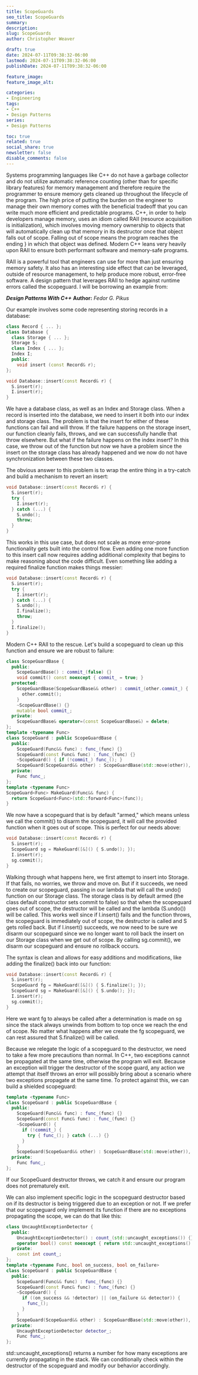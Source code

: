 ```yaml
---
title: ScopeGuards
seo_title: ScopeGuards
summary: 
description: 
slug: ScopeGuards
author: Christopher Weaver

draft: true
date: 2024-07-11T09:38:32-06:00
lastmod: 2024-07-11T09:38:32-06:00
publishDate: 2024-07-11T09:38:32-06:00

feature_image:
feature_image_alt: 

categories:
- Engineering
tags:
- C++
- Design Patterns
series:
- Design Patterns

toc: true
related: true
social_share: true
newsletter: false
disable_comments: false
---
```


Systems programming languages like C++ do not have a garbage collector and do not utilize automatic reference counting (other than for specific library features) for memory management and therefore require the programmer to ensure memory gets cleaned up throughout the lifecycle of the program. The high price of putting the burden on the engineer to manage their own memory comes with the beneficial tradeoff that you can write much more efficient and predictable programs. C++, in order to help developers manage memory, uses an idiom called RAII (resource acquisition is initialization), which involves moving memory ownership to objects that will automatically clean up that memory in its destructor once that object falls out of scope. Falling out of scope means the program reaches the ending } in which that object was defined. Modern C++ leans very heavily upon RAII to ensure both performant software and memory-safe programs.

RAII is a powerful tool that engineers can use for more than just ensuring memory safety. It also has an interesting side effect that can be leveraged, outside of resource management, to help produce more robust, error-free software. A design pattern that leverages RAII to hedge against runtime errors called the scopeguard. I will be borrowing an example from:

***Design Patterns With C++***
**Author:** *Fedor G. Pikus*

Our example involves some code representing storing records in a database:
```C++
class Record { ... };
class Database {
  class Storage { ... };
  Storage S;
  class Index { ... };
  Index I;
  public:
    void insert (const Record& r);
};

void Database::insert(const Record& r) {
  S.insert(r);
  I.insert(r);
}
```
We have a database class, as well as an Index and Storage class. When a record is inserted into the database, we need to insert it both into our index and storage class. The problem is that the insert for either of these functions can fail and will throw. If the failure happens on the storage insert, our function cleanly fails, throws, and we can successfully handle that throw elsewhere. But what if the failure happens on the index insert? In this case, we throw out of the function but now we have a problem since the insert on the storage class has already happened and we now do not have synchronization between these two classes.

The obvious answer to this problem is to wrap the entire thing in a try-catch and build a mechanism to revert an insert:
```C++
void Database::insert(const Record& r) {
  S.insert(r);
  try {
    I.insert(r);
  } catch (...) {
    S.undo();
    throw;
  }
}
```
This works in this use case, but does not scale as more error-prone functionality gets built into the control flow. Even adding one more function to this insert call now requires adding additional complexity that begins to make reasoning about the code difficult. Even something like adding a required finalize function makes things messier:
```C++
void Database::insert(const Record& r) {
  S.insert(r);
  try {
    I.insert(r);
  } catch (...) {
    S.undo();
    I.finalize();
    throw;
  }
  I.finalize();
}
```
Modern C++ RAII to the rescue. Let's build a scopeguard to clean up this function and ensure we are robust to failure:
```C++
class ScopeGuardBase {
  public:
    ScopeGuardBase() : commit_(false) {}
    void commit() const noexcept { commit_ = true; }
  protected:
    ScopeGuardBase(ScopeGuardBase&& other) : commit_(other.commit_) {
      other.commit();
    }
    ~ScopeGuardBase() {}
    mutable bool commit_;
  private:
    ScopeGuardBase& operator=(const ScopeGuardBase&) = delete;
};
template <typename Func>
class ScopeGuard : public ScopeGuardBase {
  public:
    ScopeGuard(Func&& func) : func_(func) {}
    ScopeGuard(const Func& func) : func_(func) {}
    ~ScopeGuard() { if (!commit_) func_(); }
    ScopeGuard(ScopeGuard&& other) : ScopeGuardBase(std::move(other)), func_(other.func_) {}
  private:
    Func func_;
};
template <typename Func>
ScopeGuard<Func> MakeGuard(Func&& func) {
  return ScopeGuard<Func>(std::forward<Func>(func));
}
```
We now have a scopeguard that is by default "armed," which means unless we call the commit() to disarm the scopeguard, it will call the provided function when it goes out of scope. This is perfect for our needs above:
```C++
void Database::insert(const Record& r) {
  S.insert(r);
  ScopeGuard sg = MakeGuard([&]() { S.undo(); });
  I.insert(r);
  sg.commit();
}
```
Walking through what happens here, we first attempt to insert into Storage. If that fails, no worries, we throw and move on. But if it succeeds, we need to create our scopeguard, passing in our lambda that will call the undo() function on our Storage class. The storage class is by default armed (the class default constructor sets commit to false) so that when the scopeguard goes out of scope, the destructor will be called and the lambda (S.undo()) will be called. This works well since if I.insert() fails and the function throws, the scopeguard is immediately out of scope, the destructor is called and S gets rolled back. But if I.insert() succeeds, we now need to be sure we disarm our scopeguard since we no longer want to roll back the insert on our Storage class when we get out of scope. By calling sg.commit(), we disarm our scopeguard and ensure no rollback occurs.

The syntax is clean and allows for easy additions and modifications, like adding the finalize() back into our function:
```C++
void Database::insert(const Record& r) {
  S.insert(r);
  ScopeGuard fg = MakeGuard([&]() { S.finalize(); });
  ScopeGuard sg = MakeGuard([&]() { S.undo(); });
  I.insert(r);
  sg.commit();
}
```
Here we want fg to always be called after a determination is made on sg since the stack always unwinds from bottom to top once we reach the end of scope. No matter what happens after we create the fg scopeguard, we can rest assured that S.finalize() will be called.

Because we relegate the logic of a scopeguard to the destructor, we need to take a few more precautions than normal. In C++, two exceptions cannot be propagated at the same time, otherwise the program will exit. Because an exception will trigger the destructor of the scope guard, any action we attempt that itself throws an error will possibly bring about a scenario where two exceptions propagate at the same time. To protect against this, we can build a shielded scopeguard:
```C++
template <typename Func>
class ScopeGuard : public ScopeGuardBase {
  public:
    ScopeGuard(Func&& func) : func_(func) {}
    ScopeGuard(const Func& func) : func_(func) {}
    ~ScopeGuard() { 
      if (!commit_) {
        try { func_(); } catch (...) {}
      }
    }
    ScopeGuard(ScopeGuard&& other) : ScopeGuardBase(std::move(other)), func_(other.func_) {}
  private:
    Func func_;
};
```
If our ScopeGuard destructor throws, we catch it and ensure our program does not prematurely exit.

We can also implement specific logic in the scopeguard destructor based on if its destructor is being triggered due to an exception or not. If we prefer that our scopeguard only implement its function if there are no exceptions propagating the scope, we can do that like this:
```C++
class UncaughtExceptionDetector {
  public:
    UncaughtExceptionDetector() : count_(std::uncaught_exceptions()) {}
    operator bool() const noexcept { return std::uncaught_exceptions() > count_; }
  private:
    const int count_;
};
template <typename Func, bool on_success, bool on_failure>
class ScopeGuard : public ScopeGuardBase {
  public:
    ScopeGuard(Func&& func) : func_(func) {}
    ScopeGuard(const Func& func) : func_(func) {}
    ~ScopeGuard() { 
      if ((on_success && !detector) || (on_failure && detector)) {
        func_();
      }
    }
    ScopeGuard(ScopeGuard&& other) : ScopeGuardBase(std::move(other)), func_(other.func_) {}
  private:
    UncaughtExceptionDetector detector_;
    Func func_;
};
```
std::uncaught_exceptions() returns a number for how many exceptions are currently propagating in the stack. We can conditionally check within the destructor of the scopeguard and modify our behavior accordingly.

